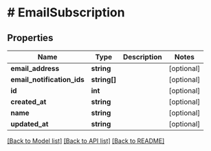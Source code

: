 # # EmailSubscription

## Properties

Name | Type | Description | Notes
------------ | ------------- | ------------- | -------------
**email_address** | **string** |  | [optional]
**email_notification_ids** | **string[]** |  | [optional]
**id** | **int** |  | [optional]
**created_at** | **string** |  | [optional]
**name** | **string** |  | [optional]
**updated_at** | **string** |  | [optional]

[[Back to Model list]](../../README.md#models) [[Back to API list]](../../README.md#endpoints) [[Back to README]](../../README.md)

